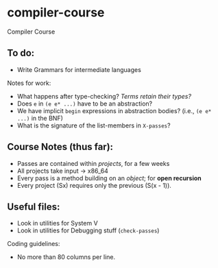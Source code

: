 compiler-course
===============

Compiler Course

## To do:
* Write Grammars for intermediate languages

Notes for work:

* What happens after type-checking? *Terms retain their types?*
* Does `e` in `(e e* ...)` have to be an abstraction?
* We have implicit `begin` expressions in abstraction bodies?
(i.e., `(e e* ...)` in the BNF)
* What is the signature of the list-members in `X-passes`? 

## Course Notes (thus far):
* Passes are contained within *projects*, for a few weeks
* All projects take input -> x86_64
* Every pass is a method building on an *object*; for **open recursion**
* Every project (Sx) requires only the previous (S(x - 1)). 

## Useful files:
* Look in utilities for System V
* Look in utilities for Debugging stuff (`check-passes`)

Coding guidelines:
* No more than 80 columns per line.
